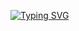 [![Typing SVG](https://readme-typing-svg.demolab.com?font=Fira+Code&pause=1000&color=EAF742&center=true&vCenter=true&width=435&lines=Hi+%F0%9F%91%8B%2C+I'm+Somesh+Diwan;Just+Wait+and+watch+i+will+be+back)](https://git.io/typing-svg)
